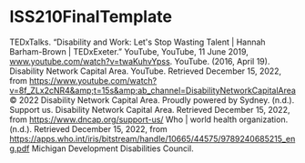 # ISS210FinalTemplate
TEDxTalks. “Disability and Work: Let's Stop Wasting Talent | Hannah Barham-Brown | TEDxExeter.” YouTube, YouTube, 11 June 2019, www.youtube.com/watch?v=twaKuhvYpss. 
YouTube. (2016, April 19). Disability Network Capital Area. YouTube. Retrieved December 15, 2022, from https://www.youtube.com/watch?v=8f_ZLx2cNR4&amp;t=15s&amp;ab_channel=DisabilityNetworkCapitalArea 
© 2022 Disability Network Capital Area. Proudly powered by Sydney. (n.d.). Support us. Disability Network Capital Area. Retrieved December 15, 2022, from https://www.dncap.org/support-us/ 
Who | world health organization. (n.d.). Retrieved December 15, 2022, from https://apps.who.int/iris/bitstream/handle/10665/44575/9789240685215_eng.pdf 
Michigan Development Disabilities Council. 
